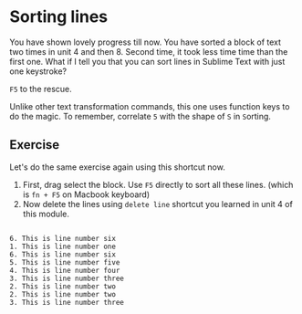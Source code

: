 Sorting lines
==============

You have shown lovely progress till now. You have sorted a block of text
two times in unit 4 and then 8. Second time, it took less time time than
the first one. What if I tell you that you can sort lines in Sublime Text
with just one keystroke?

`F5` to the rescue.

Unlike other text transformation commands, this one uses function keys to
do the magic. To remember, correlate `5` with the shape of `S` in `S`orting.

Exercise
---------

Let's do the same exercise again using this shortcut now.

1. First, drag select the block. Use `F5` directly to sort all these lines.
   (which is `fn + F5` on Macbook keyboard)
2. Now delete the lines using `delete line` shortcut you learned in unit 4 of 
   this module.


```

6. This is line number six
1. This is line number one
6. This is line number six
5. This is line number five
4. This is line number four
3. This is line number three
2. This is line number two
2. This is line number two
3. This is line number three

```